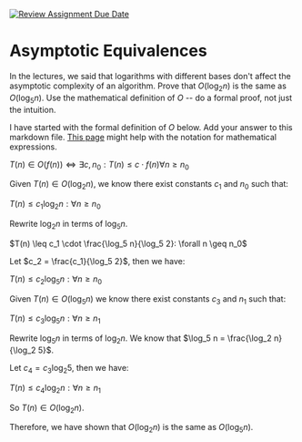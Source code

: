 [![Review Assignment Due Date](https://classroom.github.com/assets/deadline-readme-button-24ddc0f5d75046c5622901739e7c5dd533143b0c8e959d652212380cedb1ea36.svg)](https://classroom.github.com/a/fbkbKZ5N)
# Asymptotic Equivalences

In the lectures, we said that logarithms with different bases don't affect the
asymptotic complexity of an algorithm. Prove that $O(\log_{2} n)$ is the same as
$O(\log_{5} n)$. Use the mathematical definition of $O$ -- do a formal proof,
not just the intuition.

I have started with the formal definition of $O$ below. Add your answer to this
markdown file. [This
page](https://docs.github.com/en/get-started/writing-on-github/working-with-advanced-formatting/writing-mathematical-expressions)
might help with the notation for mathematical expressions.

$T(n) \in O(f(n)) \iff \exists c, n_0: T(n) \leq c \cdot f(n) \forall n \geq n_0$

Given $T(n) \in O(\log_2 n)$, we know there exist constants $c_1$ and $n_0$ such that:

$T(n) \leq c_1 \log_2 n: \forall n \geq n_0$

Rewrite $\log_2 n$ in terms of $\log_5 n$. 

$T(n) \leq c_1 \cdot \frac{\log_5 n}{\log_5 2}: \forall n \geq n_0$

Let $c_2 = \frac{c_1}{\log_5 2}$, then we have:

$T(n) \leq c_2 \log_5 n: \forall n \geq n_0$

Given $T(n) \in O(\log_5 n)$ we know there exist constants $c_3$ and $n_1$ such that:

$T(n) \leq c_3 \log_5 n: \forall n \geq n_1$

Rewrite $\log_5 n$ in terms of $\log_2 n$. We know that $\log_5 n = \frac{\log_2 n}{\log_2 5}$.

Let $c_4 = c_3 \log_2 5$, then we have:

$T(n) \leq c_4 \log_2 n: \forall n \geq n_1$

So $T(n) \in O(\log_2 n)$.

Therefore, we have shown that $O(\log_2 n)$ is the same as $O(\log_5 n)$.




 





